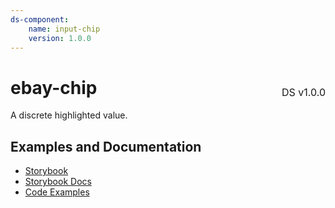 ```yaml
---
ds-component:
    name: input-chip
    version: 1.0.0
---
```


<h1 style='display: flex; justify-content: space-between; align-items: center;'>
    <span>
        ebay-chip
    </span>
    <span style='font-weight: normal; font-size: medium; margin-bottom: -15px;'>
        DS v1.0.0
    </span>
</h1>

A discrete highlighted value.

## Examples and Documentation

-   [Storybook](https://ebay.github.io/ebayui-core/?path=/story/building-blocks-ebay-chip)
-   [Storybook Docs](https://ebay.github.io/ebayui-core/?path=/docs/building-blocks-ebay-chip)
-   [Code Examples](https://github.com/eBay/ebayui-core/tree/master/src/components/ebay-chip/examples)
